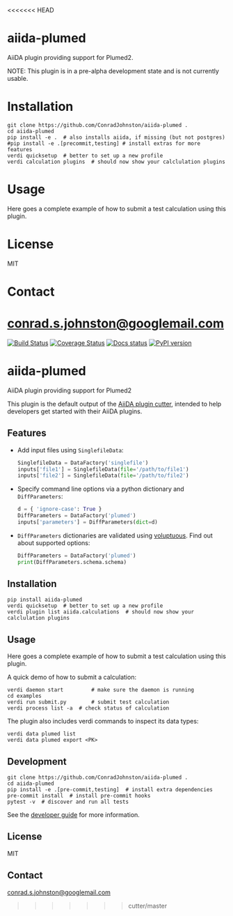 <<<<<<< HEAD
# aiida-plumed

AiiDA plugin providing support for Plumed2.

NOTE: This plugin is in a pre-alpha development state and is not currently usable.


# Installation

```shell
git clone https://github.com/ConradJohnston/aiida-plumed .
cd aiida-plumed
pip install -e .  # also installs aiida, if missing (but not postgres)
#pip install -e .[precommit,testing] # install extras for more features
verdi quicksetup  # better to set up a new profile
verdi calculation plugins  # should now show your calclulation plugins
```

# Usage

Here goes a complete example of how to submit a test calculation using this plugin.

# License

MIT

# Contact

conrad.s.johnston@googlemail.com
=======
[![Build Status](https://travis-ci.org/ConradJohnston/aiida-plumed.svg?branch=master)](https://travis-ci.org/ConradJohnston/aiida-plumed) 
[![Coverage Status](https://coveralls.io/repos/github/ConradJohnston/aiida-plumed/badge.svg?branch=master)](https://coveralls.io/github/ConradJohnston/aiida-plumed?branch=master) 
[![Docs status](https://readthedocs.org/projects/aiida-plumed/badge)](http://aiida-plumed.readthedocs.io/) 
[![PyPI version](https://badge.fury.io/py/aiida-plumed.svg)](https://badge.fury.io/py/aiida-plumed)

# aiida-plumed

AiiDA plugin providing support for Plumed2

This plugin is the default output of the 
[AiiDA plugin cutter](https://github.com/aiidateam/aiida-plugin-cutter),
intended to help developers get started with their AiiDA plugins.

## Features

 * Add input files using `SinglefileData`:
   ```python
   SinglefileData = DataFactory('singlefile')
   inputs['file1'] = SinglefileData(file='/path/to/file1')
   inputs['file2'] = SinglefileData(file='/path/to/file2')
   ```

 * Specify command line options via a python dictionary and `DiffParameters`:
   ```python
   d = { 'ignore-case': True }
   DiffParameters = DataFactory('plumed')
   inputs['parameters'] = DiffParameters(dict=d)
   ```

 * `DiffParameters` dictionaries are validated using [voluptuous](https://github.com/alecthomas/voluptuous).
   Find out about supported options:
   ```python
   DiffParameters = DataFactory('plumed')
   print(DiffParameters.schema.schema)
   ```

## Installation

```shell
pip install aiida-plumed
verdi quicksetup  # better to set up a new profile
verdi plugin list aiida.calculations  # should now show your calclulation plugins
```

## Usage

Here goes a complete example of how to submit a test calculation using this plugin.

A quick demo of how to submit a calculation:
```shell
verdi daemon start         # make sure the daemon is running
cd examples
verdi run submit.py        # submit test calculation
verdi process list -a  # check status of calculation
```

The plugin also includes verdi commands to inspect its data types:
```shell
verdi data plumed list
verdi data plumed export <PK>
```

## Development

```shell
git clone https://github.com/ConradJohnston/aiida-plumed .
cd aiida-plumed
pip install -e .[pre-commit,testing]  # install extra dependencies
pre-commit install  # install pre-commit hooks
pytest -v  # discover and run all tests
```

See the [developer guide](http://aiida-plumed.readthedocs.io/en/latest/developer_guide/index.html) for more information.

## License

MIT


## Contact

conrad.s.johnston@googlemail.com

>>>>>>> cutter/master
